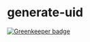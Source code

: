# generate-uid

[![Greenkeeper badge](https://badges.greenkeeper.io/neuronetio/generate-uid.svg)](https://greenkeeper.io/)
